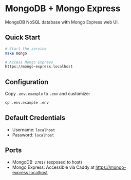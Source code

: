 # MongoDB + Mongo Express

MongoDB NoSQL database with Mongo Express web UI.

## Quick Start

```bash
# Start the service
make mongo

# Access Mongo Express
https://mongo-express.localhost
```

## Configuration

Copy `.env.example` to `.env` and customize:

```bash
cp .env.example .env
```

## Default Credentials

* Username: `localhost`
* Password: `localhost`

## Ports

* MongoDB: `27017` (exposed to host)
* Mongo Express: Accessible via Caddy at <https://mongo-express.localhost>
